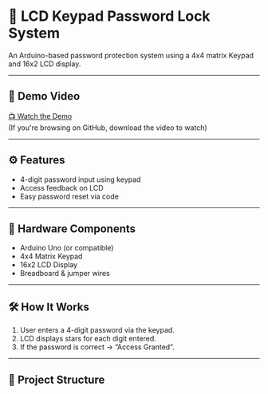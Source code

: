 # 🔐 LCD Keypad Password Lock System

An Arduino-based password protection system using a 4x4 matrix Keypad and 16x2 LCD display.

---

## 🎥 Demo Video

[📺 Watch the Demo](./demo.mp4)  
(If you're browsing on GitHub, download the video to watch)

---

## ⚙ Features

- 4-digit password input using keypad
- Access feedback on LCD
- Easy password reset via code

---

## 🔌 Hardware Components

- Arduino Uno (or compatible)
- 4x4 Matrix Keypad
- 16x2 LCD Display
- Breadboard & jumper wires

---

## 🛠 How It Works

1. User enters a 4-digit password via the keypad.
2. LCD displays stars for each digit entered.
3. If the password is correct → “Access Granted”.

---

## 📁 Project Structure